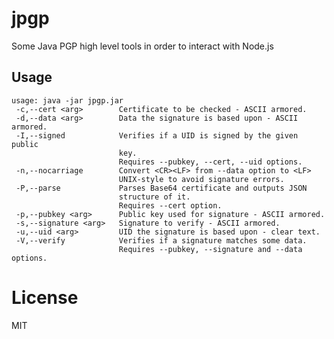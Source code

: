 jpgp
====

Some Java PGP high level tools in order to interact with Node.js

Usage
------

    usage: java -jar jpgp.jar
     -c,--cert <arg>        Certificate to be checked - ASCII armored.
     -d,--data <arg>        Data the signature is based upon - ASCII armored.
     -I,--signed            Verifies if a UID is signed by the given public
                            key.
                            Requires --pubkey, --cert, --uid options.
     -n,--nocarriage        Convert <CR><LF> from --data option to <LF>
                            UNIX-style to avoid signature errors.
     -P,--parse             Parses Base64 certificate and outputs JSON
                            structure of it.
                            Requires --cert option.
     -p,--pubkey <arg>      Public key used for signature - ASCII armored.
     -s,--signature <arg>   Signature to verify - ASCII armored.
     -u,--uid <arg>         UID the signature is based upon - clear text.
     -V,--verify            Verifies if a signature matches some data.
                            Requires --pubkey, --signature and --data options.

License
=======

MIT
